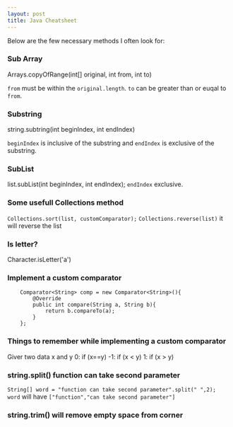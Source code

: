 ```yaml
---
layout: post
title: Java Cheatsheet
---
```


Below are the few necessary methods I often look for:

### Sub Array

Arrays.copyOfRange(int[] original, int from, int to)

`from` must be within the `original.length`. `to` can be greater than or euqal to `from`.

### Substring

string.subtring(int beginIndex, int endIndex)

`beginIndex` is inclusive of the substring and `endIndex` is exclusive of the substring.

### SubList
list.subList(int beginIndex, int endIndex);
`endIndex` exclusive.

### Some usefull Collections method
`Collections.sort(list, customComparator);`
`Collections.reverse(list)` it will reverse the list

### Is letter?

Character.isLetter('a')

### Implement a custom comparator
```
    Comparator<String> comp = new Comparator<String>(){
        @Override
        public int compare(String a, String b){
            return b.compareTo(a);
        }
    };
```

### Things to remember while implementing a custom comparator
Giver two data x and y
0: if (x==y)
-1: if (x < y)
1: if (x > y)


### string.split() function can take second parameter 
`String[] word = "function can take second parameter".split(" ",2);`
`word` will have `["function","can take second parameter"]`

### string.trim() will remove empty space from corner